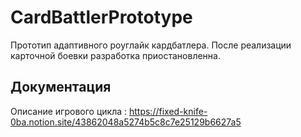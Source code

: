 # CardBattlerPrototype
Прототип адаптивного роуглайк кардбатлера. 
После реализации карточной боевки разработка приостановленна.

## Документация
Описание игрового цикла : https://fixed-knife-0ba.notion.site/43862048a5274b5c8c7e25129b6627a5
